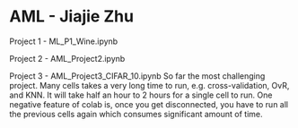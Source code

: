 # AML - Jiajie Zhu
Project 1 - ML_P1_Wine.ipynb

Project 2 - AML_Project2.ipynb

Project 3 - AML_Project3_CIFAR_10.ipynb
    So far the most challenging project. Many cells takes a very long time to run, e.g. cross-validation, OvR, and KNN. It will take half an hour to 2 hours for a single cell to run.
    One negative feature of colab is, once you get disconnected, you have to run all the previous cells again which consumes significant amount of time.
